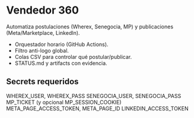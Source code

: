 # Vendedor 360
Automatiza postulaciones (Wherex, Senegocia, MP) y publicaciones (Meta/Marketplace, LinkedIn).
- Orquestador horario (GitHub Actions).
- Filtro anti-logo global.
- Colas CSV para controlar qué postular/publicar.
- STATUS.md y artifacts con evidencia.

## Secrets requeridos
WHEREX_USER, WHEREX_PASS
SENEGOCIA_USER, SENEGOCIA_PASS
MP_TICKET (y opcional MP_SESSION_COOKIE)
META_PAGE_ACCESS_TOKEN, META_PAGE_ID
LINKEDIN_ACCESS_TOKEN
